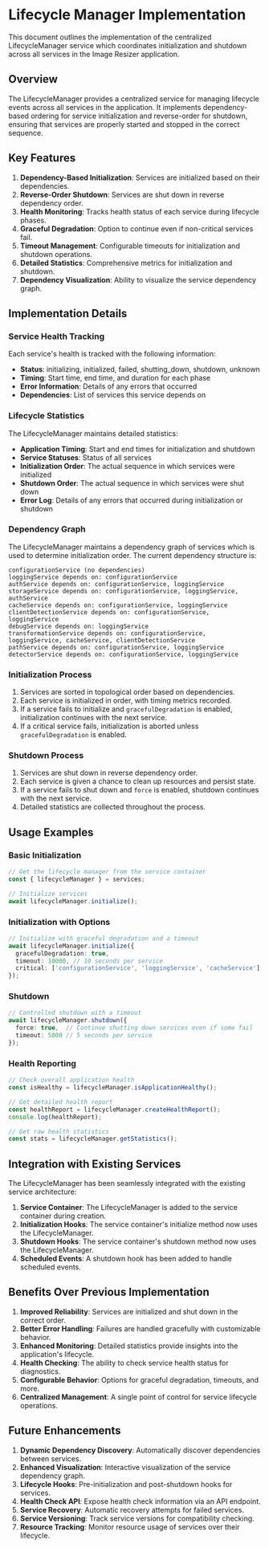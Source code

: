 # Lifecycle Manager Implementation

This document outlines the implementation of the centralized LifecycleManager service which coordinates initialization and shutdown across all services in the Image Resizer application.

## Overview

The LifecycleManager provides a centralized service for managing lifecycle events across all services in the application. It implements dependency-based ordering for service initialization and reverse-order for shutdown, ensuring that services are properly started and stopped in the correct sequence.

## Key Features

1. **Dependency-Based Initialization**: Services are initialized based on their dependencies.
2. **Reverse-Order Shutdown**: Services are shut down in reverse dependency order.
3. **Health Monitoring**: Tracks health status of each service during lifecycle phases.
4. **Graceful Degradation**: Option to continue even if non-critical services fail.
5. **Timeout Management**: Configurable timeouts for initialization and shutdown operations.
6. **Detailed Statistics**: Comprehensive metrics for initialization and shutdown.
7. **Dependency Visualization**: Ability to visualize the service dependency graph.

## Implementation Details

### Service Health Tracking

Each service's health is tracked with the following information:

- **Status**: initializing, initialized, failed, shutting_down, shutdown, unknown
- **Timing**: Start time, end time, and duration for each phase
- **Error Information**: Details of any errors that occurred
- **Dependencies**: List of services this service depends on

### Lifecycle Statistics

The LifecycleManager maintains detailed statistics:

- **Application Timing**: Start and end times for initialization and shutdown
- **Service Statuses**: Status of all services
- **Initialization Order**: The actual sequence in which services were initialized
- **Shutdown Order**: The actual sequence in which services were shut down
- **Error Log**: Details of any errors that occurred during initialization or shutdown

### Dependency Graph

The LifecycleManager maintains a dependency graph of services which is used to determine initialization order. The current dependency structure is:

```
configurationService (no dependencies)
loggingService depends on: configurationService
authService depends on: configurationService, loggingService
storageService depends on: configurationService, loggingService, authService
cacheService depends on: configurationService, loggingService
clientDetectionService depends on: configurationService, loggingService
debugService depends on: loggingService
transformationService depends on: configurationService, loggingService, cacheService, clientDetectionService
pathService depends on: configurationService, loggingService
detectorService depends on: configurationService, loggingService
```

### Initialization Process

1. Services are sorted in topological order based on dependencies.
2. Each service is initialized in order, with timing metrics recorded.
3. If a service fails to initialize and `gracefulDegradation` is enabled, initialization continues with the next service.
4. If a critical service fails, initialization is aborted unless `gracefulDegradation` is enabled.

### Shutdown Process

1. Services are shut down in reverse dependency order.
2. Each service is given a chance to clean up resources and persist state.
3. If a service fails to shut down and `force` is enabled, shutdown continues with the next service.
4. Detailed statistics are collected throughout the process.

## Usage Examples

### Basic Initialization

```typescript
// Get the lifecycle manager from the service container
const { lifecycleManager } = services;

// Initialize services
await lifecycleManager.initialize();
```

### Initialization with Options

```typescript
// Initialize with graceful degradation and a timeout
await lifecycleManager.initialize({
  gracefulDegradation: true,
  timeout: 10000, // 10 seconds per service
  critical: ['configurationService', 'loggingService', 'cacheService']
});
```

### Shutdown

```typescript
// Controlled shutdown with a timeout
await lifecycleManager.shutdown({
  force: true,  // Continue shutting down services even if some fail
  timeout: 5000 // 5 seconds per service
});
```

### Health Reporting

```typescript
// Check overall application health
const isHealthy = lifecycleManager.isApplicationHealthy();

// Get detailed health report
const healthReport = lifecycleManager.createHealthReport();
console.log(healthReport);

// Get raw health statistics
const stats = lifecycleManager.getStatistics();
```

## Integration with Existing Services

The LifecycleManager has been seamlessly integrated with the existing service architecture:

1. **Service Container**: The LifecycleManager is added to the service container during creation.
2. **Initialization Hooks**: The service container's initialize method now uses the LifecycleManager.
3. **Shutdown Hooks**: The service container's shutdown method now uses the LifecycleManager.
4. **Scheduled Events**: A shutdown hook has been added to handle scheduled events.

## Benefits Over Previous Implementation

1. **Improved Reliability**: Services are initialized and shut down in the correct order.
2. **Better Error Handling**: Failures are handled gracefully with customizable behavior.
3. **Enhanced Monitoring**: Detailed statistics provide insights into the application's lifecycle.
4. **Health Checking**: The ability to check service health status for diagnostics.
5. **Configurable Behavior**: Options for graceful degradation, timeouts, and more.
6. **Centralized Management**: A single point of control for service lifecycle operations.

## Future Enhancements

1. **Dynamic Dependency Discovery**: Automatically discover dependencies between services.
2. **Enhanced Visualization**: Interactive visualization of the service dependency graph.
3. **Lifecycle Hooks**: Pre-initialization and post-shutdown hooks for services.
4. **Health Check API**: Expose health check information via an API endpoint.
5. **Service Recovery**: Automatic recovery attempts for failed services.
6. **Service Versioning**: Track service versions for compatibility checking.
7. **Resource Tracking**: Monitor resource usage of services over their lifecycle.